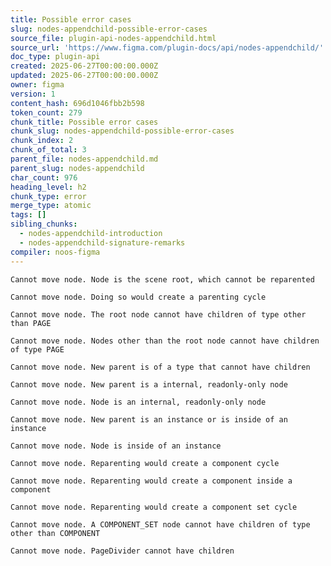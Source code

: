 ```yaml
---
title: Possible error cases
slug: nodes-appendchild-possible-error-cases
source_file: plugin-api-nodes-appendchild.html
source_url: 'https://www.figma.com/plugin-docs/api/nodes-appendchild/'
doc_type: plugin-api
created: 2025-06-27T00:00:00.000Z
updated: 2025-06-27T00:00:00.000Z
owner: figma
version: 1
content_hash: 696d1046fbb2b598
token_count: 279
chunk_title: Possible error cases
chunk_slug: nodes-appendchild-possible-error-cases
chunk_index: 2
chunk_of_total: 3
parent_file: nodes-appendchild.md
parent_slug: nodes-appendchild
char_count: 976
heading_level: h2
chunk_type: error
merge_type: atomic
tags: []
sibling_chunks:
  - nodes-appendchild-introduction
  - nodes-appendchild-signature-remarks
compiler: noos-figma
---
```


`Cannot move node. Node is the scene root, which cannot be reparented`

`Cannot move node. Doing so would create a parenting cycle`

`Cannot move node. The root node cannot have children of type other than PAGE`

`Cannot move node. Nodes other than the root node cannot have children of type PAGE`

`Cannot move node. New parent is of a type that cannot have children`

`Cannot move node. New parent is a internal, readonly-only node`

`Cannot move node. Node is an internal, readonly-only node`

`Cannot move node. New parent is an instance or is inside of an instance`

`Cannot move node. Node is inside of an instance`

`Cannot move node. Reparenting would create a component cycle`

`Cannot move node. Reparenting would create a component inside a component`

`Cannot move node. Reparenting would create a component set cycle`

`Cannot move node. A COMPONENT_SET node cannot have children of type other than COMPONENT`

`Cannot move node. PageDivider cannot have children`
